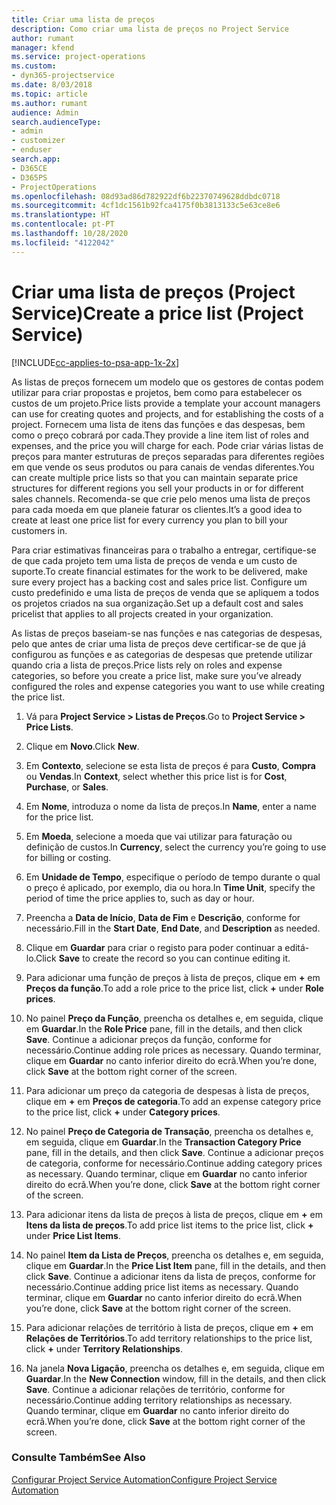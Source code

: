 ```yaml
---
title: Criar uma lista de preços
description: Como criar uma lista de preços no Project Service
author: rumant
manager: kfend
ms.service: project-operations
ms.custom:
- dyn365-projectservice
ms.date: 8/03/2018
ms.topic: article
ms.author: rumant
audience: Admin
search.audienceType:
- admin
- customizer
- enduser
search.app:
- D365CE
- D365PS
- ProjectOperations
ms.openlocfilehash: 08d93ad86d782922df6b22370749628ddbdc0718
ms.sourcegitcommit: 4cf1dc1561b92fca4175f0b3813133c5e63ce8e6
ms.translationtype: HT
ms.contentlocale: pt-PT
ms.lasthandoff: 10/28/2020
ms.locfileid: "4122042"
---
```

# <a name="create-a-price-list-project-service"></a><span data-ttu-id="0c417-103">Criar uma lista de preços (Project Service)</span><span class="sxs-lookup"><span data-stu-id="0c417-103">Create a price list (Project Service)</span></span>

[!INCLUDE[cc-applies-to-psa-app-1x-2x](../includes/cc-applies-to-psa-app-1x-2x.md)]

<span data-ttu-id="0c417-104">As listas de preços fornecem um modelo que os gestores de contas podem utilizar para criar propostas e projetos, bem como para estabelecer os custos de um projeto.</span><span class="sxs-lookup"><span data-stu-id="0c417-104">Price lists provide a template your account managers can use for creating quotes and projects, and for establishing the costs of a project.</span></span> <span data-ttu-id="0c417-105">Fornecem uma lista de itens das funções e das despesas, bem como o preço cobrará por cada.</span><span class="sxs-lookup"><span data-stu-id="0c417-105">They provide a line item list of roles and expenses, and the price you will charge for each.</span></span> <span data-ttu-id="0c417-106">Pode criar várias listas de preços para manter estruturas de preços separadas para diferentes regiões em que vende os seus produtos ou para canais de vendas diferentes.</span><span class="sxs-lookup"><span data-stu-id="0c417-106">You can create multiple price lists so that you can maintain separate price structures for different regions you sell your products in or for different sales channels.</span></span> <span data-ttu-id="0c417-107">Recomenda-se que crie pelo menos uma lista de preços para cada moeda em que planeie faturar os clientes.</span><span class="sxs-lookup"><span data-stu-id="0c417-107">It’s a good idea to create at least one price list for every currency you plan to bill your customers in.</span></span>  
  
<span data-ttu-id="0c417-108">Para criar estimativas financeiras para o trabalho a entregar, certifique-se de que cada projeto tem uma lista de preços de venda e um custo de suporte.</span><span class="sxs-lookup"><span data-stu-id="0c417-108">To create financial estimates for the work to be delivered, make sure every project has a backing cost and sales price list.</span></span> <span data-ttu-id="0c417-109">Configure um custo predefinido e uma lista de preços de venda que se apliquem a todos os projetos criados na sua organização.</span><span class="sxs-lookup"><span data-stu-id="0c417-109">Set up a default cost and sales pricelist that applies to all projects created in your organization.</span></span>  
  
<span data-ttu-id="0c417-110">As listas de preços baseiam-se nas funções e nas categorias de despesas, pelo que antes de criar uma lista de preços deve certificar-se de que já configurou as funções e as categorias de despesas que pretende utilizar quando cria a lista de preços.</span><span class="sxs-lookup"><span data-stu-id="0c417-110">Price lists rely on roles and expense categories, so before you create a price list, make sure you’ve already configured the roles and expense categories you want to use while creating the price list.</span></span>  
  
1.  <span data-ttu-id="0c417-111">Vá para **Project Service > Listas de Preços**.</span><span class="sxs-lookup"><span data-stu-id="0c417-111">Go to **Project Service > Price Lists**.</span></span>  
  
2.  <span data-ttu-id="0c417-112">Clique em **Novo**.</span><span class="sxs-lookup"><span data-stu-id="0c417-112">Click **New**.</span></span>  
  
3.  <span data-ttu-id="0c417-113">Em **Contexto**, selecione se esta lista de preços é para **Custo**, **Compra** ou **Vendas**.</span><span class="sxs-lookup"><span data-stu-id="0c417-113">In **Context**, select whether this price list is for **Cost**, **Purchase**, or **Sales**.</span></span>  
  
4.  <span data-ttu-id="0c417-114">Em **Nome**, introduza o nome da lista de preços.</span><span class="sxs-lookup"><span data-stu-id="0c417-114">In **Name**, enter a name for the price list.</span></span>  
  
5.  <span data-ttu-id="0c417-115">Em **Moeda**, selecione a moeda que vai utilizar para faturação ou definição de custos.</span><span class="sxs-lookup"><span data-stu-id="0c417-115">In **Currency**, select the currency you’re going to use for billing or costing.</span></span>  
  
6.  <span data-ttu-id="0c417-116">Em **Unidade de Tempo**, especifique o período de tempo durante o qual o preço é aplicado, por exemplo, dia ou hora.</span><span class="sxs-lookup"><span data-stu-id="0c417-116">In **Time Unit**, specify the period of time the price applies to, such as day or hour.</span></span>  
  
7.  <span data-ttu-id="0c417-117">Preencha a **Data de Início**, **Data de Fim** e **Descrição**, conforme for necessário.</span><span class="sxs-lookup"><span data-stu-id="0c417-117">Fill in the **Start Date**, **End Date**, and **Description** as needed.</span></span>  
  
8.  <span data-ttu-id="0c417-118">Clique em **Guardar** para criar o registo para poder continuar a editá-lo.</span><span class="sxs-lookup"><span data-stu-id="0c417-118">Click **Save** to create the record so you can continue editing it.</span></span>  
  
9. <span data-ttu-id="0c417-119">Para adicionar uma função de preços à lista de preços, clique em **+** em **Preços da função**.</span><span class="sxs-lookup"><span data-stu-id="0c417-119">To add a role price to the price list, click **+** under **Role prices**.</span></span>  
  
10. <span data-ttu-id="0c417-120">No painel **Preço da Função**, preencha os detalhes e, em seguida, clique em **Guardar**.</span><span class="sxs-lookup"><span data-stu-id="0c417-120">In the **Role Price** pane, fill in the details, and then click **Save**.</span></span> <span data-ttu-id="0c417-121">Continue a adicionar preços da função, conforme for necessário.</span><span class="sxs-lookup"><span data-stu-id="0c417-121">Continue adding role prices as necessary.</span></span> <span data-ttu-id="0c417-122">Quando terminar, clique em **Guardar** no canto inferior direito do ecrã.</span><span class="sxs-lookup"><span data-stu-id="0c417-122">When you’re done, click **Save** at the bottom right corner of the screen.</span></span>  
  
11. <span data-ttu-id="0c417-123">Para adicionar um preço da categoria de despesas à lista de preços, clique em **+** em **Preços de categoria**.</span><span class="sxs-lookup"><span data-stu-id="0c417-123">To add an expense category price to the price list, click **+** under **Category prices**.</span></span>  
  
12. <span data-ttu-id="0c417-124">No painel **Preço de Categoria de Transação**, preencha os detalhes e, em seguida, clique em **Guardar**.</span><span class="sxs-lookup"><span data-stu-id="0c417-124">In the **Transaction Category Price** pane, fill in the details, and then click **Save**.</span></span> <span data-ttu-id="0c417-125">Continue a adicionar preços de categoria, conforme for necessário.</span><span class="sxs-lookup"><span data-stu-id="0c417-125">Continue adding category prices as necessary.</span></span> <span data-ttu-id="0c417-126">Quando terminar, clique em **Guardar** no canto inferior direito do ecrã.</span><span class="sxs-lookup"><span data-stu-id="0c417-126">When you’re done, click **Save** at the bottom right corner of the screen.</span></span>  
  
13. <span data-ttu-id="0c417-127">Para adicionar itens da lista de preços à lista de preços, clique em **+** em **Itens da lista de preços**.</span><span class="sxs-lookup"><span data-stu-id="0c417-127">To add price list items to the price list, click **+** under **Price List Items**.</span></span>  
  
14. <span data-ttu-id="0c417-128">No painel **Item da Lista de Preços**, preencha os detalhes e, em seguida, clique em **Guardar**.</span><span class="sxs-lookup"><span data-stu-id="0c417-128">In the **Price List Item** pane, fill in the details, and then click **Save**.</span></span> <span data-ttu-id="0c417-129">Continue a adicionar itens da lista de preços, conforme for necessário.</span><span class="sxs-lookup"><span data-stu-id="0c417-129">Continue adding price list items as necessary.</span></span> <span data-ttu-id="0c417-130">Quando terminar, clique em **Guardar** no canto inferior direito do ecrã.</span><span class="sxs-lookup"><span data-stu-id="0c417-130">When you’re done, click **Save** at the bottom right corner of the screen.</span></span>  
  
15. <span data-ttu-id="0c417-131">Para adicionar relações de território à lista de preços, clique em **+** em **Relações de Territórios**.</span><span class="sxs-lookup"><span data-stu-id="0c417-131">To add territory relationships to the price list, click **+** under **Territory Relationships**.</span></span>  
  
16. <span data-ttu-id="0c417-132">Na janela **Nova Ligação**, preencha os detalhes e, em seguida, clique em **Guardar**.</span><span class="sxs-lookup"><span data-stu-id="0c417-132">In the **New Connection** window, fill in the details, and then click **Save**.</span></span> <span data-ttu-id="0c417-133">Continue a adicionar relações de território, conforme for necessário.</span><span class="sxs-lookup"><span data-stu-id="0c417-133">Continue adding territory relationships as necessary.</span></span> <span data-ttu-id="0c417-134">Quando terminar, clique em **Guardar** no canto inferior direito do ecrã.</span><span class="sxs-lookup"><span data-stu-id="0c417-134">When you’re done, click **Save** at the bottom right corner of the screen.</span></span>  
  
### <a name="see-also"></a><span data-ttu-id="0c417-135">Consulte Também</span><span class="sxs-lookup"><span data-stu-id="0c417-135">See Also</span></span>  
 [<span data-ttu-id="0c417-136">Configurar Project Service Automation</span><span class="sxs-lookup"><span data-stu-id="0c417-136">Configure Project Service Automation</span></span>](../psa/configure.md)
